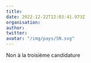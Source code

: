 ```yaml
---
title: 
date: 2022-12-22T12:03:41.973Z
organisation: 
author: 
twitter: 
avatar: "/img/pays/SN.svg"
---
```


Non à la troisième candidature